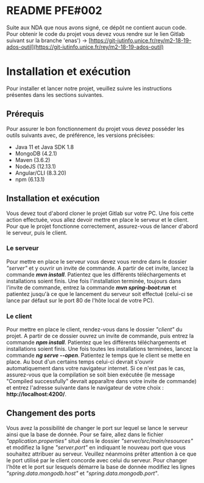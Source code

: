 #  README PFE#002

Suite aux NDA que nous avons signé, ce dépôt ne contient aucun code. Pour obtenir le code du projet vous devez vous rendre sur le lien Gitlab suivant sur la branche 'enas') ->  [https://git-iutinfo.unice.fr/rey/m2-18-19-ados-outil](https://git-iutinfo.unice.fr/rey/m2-18-19-ados-outil)


# Installation et exécution

Pour installer et lancer notre projet, veuillez suivre les instructions présentes dans les sections suivantes.

## Prérequis

Pour assurer le bon fonctionnement du projet vous devez posséder les outils suivants avec, de préférence, les versions précisées:
 - Java 11 et Java SDK 1.8
 - MongoDB (4.2.1)
 - Maven (3.6.2)
 - NodeJS (12.13.1)
 - Angular/CLI (8.3.20)
 - npm (6.13.1)

## Installation et exécution

Vous devez tout d'abord cloner le projet Gitlab sur votre PC. Une fois cette action effectuée, vous allez devoir mettre en place le serveur et le client. Pour que le projet fonctionne correctement, assurez-vous de lancer d'abord le serveur, puis le client.

###  Le serveur
Pour mettre en place le serveur vous devez vous rendre dans le dossier *"server"* et y ouvrir un invite de commande. A partir de cet invite, lancez la commande ***mvn install***. Patientez que les différents téléchargements et installations soient finis. Une fois l'installation terminée, toujours dans l'invite de commande, entrez la commande ***mvn spring-boot:run*** et patientez jusqu'à ce que le lancement du serveur soit effectué (celui-ci se lance par défaut sur le port 80 de l'hôte local de votre PC).

###  Le client
Pour mettre en place le client, rendez-vous dans le dossier *"client"* du projet. A partir de ce dossier ouvrez un invite de commande, puis entrez la commande ***npm install***. Patientez que les différents téléchargements et installations soient finis. Une fois toutes les installations terminées, lancez la commande ***ng serve --open***. Patientez le temps que le client se mette en place. Au bout d'un certains temps celui-ci devrait s'ouvrir automatiquement dans votre navigateur internet. Si ce n'est pas le cas, assurez-vous que la compilation se soit bien exécutée (le message "Compiled successfully" devrait apparaître dans votre invite de commande) et entrez l'adresse suivante dans le navigateur de votre choix : **http://localhost:4200/**.

## Changement des ports
Vous avez la possibilité de changer le port sur lequel se lance le serveur ainsi que la base de donnée. Pour se faire, allez dans le fichier *"application.properties"* situé dans le dossier *"server/src/main/resources"* et modifiez la ligne *"server.port"* en indiquant le nouveau port que vous souhaitez attribuer au serveur. Veuillez néanmoins prêter attention à ce que le port utilisé par le client concorde avec celui du serveur. Pour changer l'hôte et le port sur lesquels démarre la base de donnée modifiez les lignes *"spring.data.mongodb.host"* et *"spring.data.mongodb.port"*.

